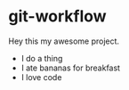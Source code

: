 # git-workflow

Hey this my awesome project.

- I do a thing
- I ate bananas for breakfast
- I love code
